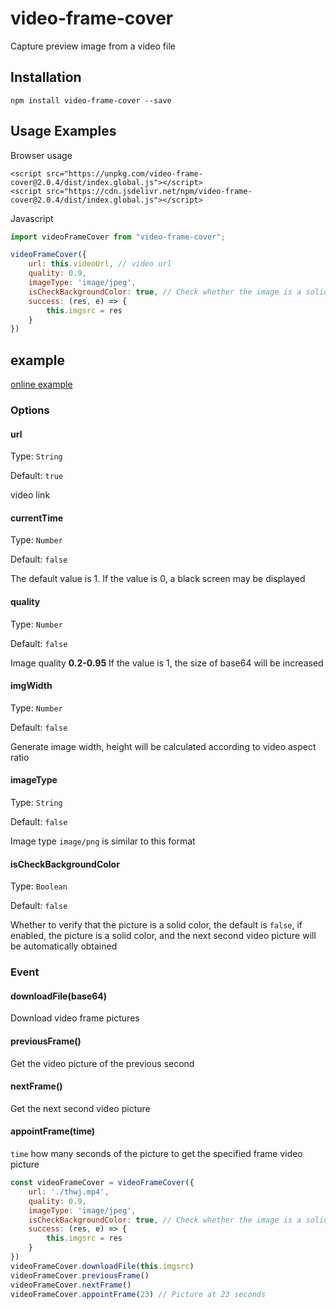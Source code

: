 # video-frame-cover

Capture preview image from a video file

## Installation

```
npm install video-frame-cover --save

```

## Usage Examples

Browser usage

```
<script src="https://unpkg.com/video-frame-cover@2.0.4/dist/index.global.js"></script>
<script src="https://cdn.jsdelivr.net/npm/video-frame-cover@2.0.4/dist/index.global.js"></script>
```

Javascript

``` js
import videoFrameCover from "video-frame-cover";

videoFrameCover({
    url: this.videoUrl, // video url
    quality: 0.9,
    imageType: 'image/jpeg',
    isCheckBackgroundColor: true, // Check whether the image is a solid color
    success: (res, e) => {
        this.imgsrc = res
    }
})
```

## example

[online example](https://move132.github.io/video-frame-cover/example/)

### Options

#### url

Type: `String`

Default: `true`

video link

#### currentTime

Type: `Number`

Default: `false`

The default value is 1. If the value is 0, a black screen may be displayed

#### quality

Type: `Number`

Default: `false`

Image quality **0.2-0.95** If the value is 1, the size of base64 will be increased

#### imgWidth

Type: `Number`

Default: `false`

Generate image width, height will be calculated according to video aspect ratio

#### imageType

Type: `String`

Default: `false`

Image type ``image/png`` is similar to this format

#### isCheckBackgroundColor

Type: `Boolean`

Default: `false`

Whether to verify that the picture is a solid color, the default is `false`, if enabled, the picture is a solid color, and the next second video picture will be automatically obtained

### Event

#### downloadFile(base64)

Download video frame pictures

#### previousFrame()

Get the video picture of the previous second

#### nextFrame()

Get the next second video picture

#### appointFrame(time)

`time` how many seconds of the picture to get the specified frame video picture

```js
const videoFrameCover = videoFrameCover({
    url: './thwj.mp4', 
    quality: 0.9,
    imageType: 'image/jpeg',
    isCheckBackgroundColor: true, // Check whether the image is a solid color
    success: (res, e) => {
        this.imgsrc = res
    }
})
videoFrameCover.downloadFile(this.imgsrc)
videoFrameCover.previousFrame()
videoFrameCover.nextFrame()
videoFrameCover.appointFrame(23) // Picture at 23 seconds
```
